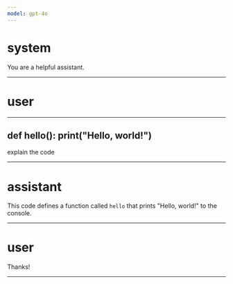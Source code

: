 ```yaml
---
model: gpt-4o
---
```


# system

You are a helpful assistant.

---

# user

---
def hello():
  print("Hello, world!")
---

explain the code

---

# assistant

This code defines a function called `hello` that prints "Hello, world!" to the console.

---

# user

Thanks!

---
